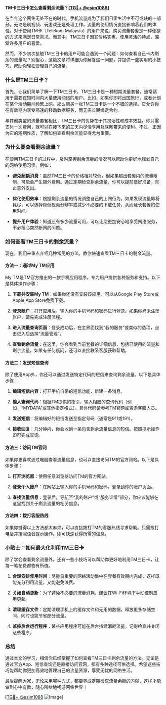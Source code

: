 **TM卡三日卡怎么查看剩余流量？[[TG💪+ @esim1088](https://t.me/s/esim1088)]**

在当今这个网络无处不在的时代，手机流量成为了我们日常生活中不可或缺的一部分。无论是刷视频、玩游戏还是处理工作，流量的使用情况直接影响着我们的体验。对于使用TM卡（Telekom Malaysia）的用户来说，购买流量套餐是一种便捷的方式来满足日常需求。而其中，TM三日卡因其价格实惠、使用灵活的特点，深受许多用户的喜爱。

然而，不少初次接触TM三日卡的用户可能会遇到一个问题：如何查看自己卡内剩余的流量呢？别担心，这篇文章将详细为你解答这一问题，并提供一些实用的小技巧，帮助你轻松管理自己的流量。

### **什么是TM三日卡？**

首先，让我们简单了解一下TM三日卡。TM三日卡是一种短期流量套餐，通常适用于需要在短时间内大量使用网络的用户。比如，如果你即将出国旅行，或者计划在某个活动期间频繁上网，那么购买一张TM三日卡是一个不错的选择。它允许你在有效期内享受高速的移动数据服务，而无需长期绑定合约。

与其他类型的流量套餐相比，TM三日卡的优势在于其灵活性和成本效益。你只需支付一次费用，就可以在接下来的三天内尽情享用互联网带来的便利。不过，正因为它的短期性质，了解如何查看剩余流量显得尤为重要。

### **为什么要查看剩余流量？**

在使用TM三日卡的过程中，及时掌握剩余流量的情况可以帮助你更好地规划自己的网络使用习惯。例如：

- **避免超额消费**：虽然TM三日卡的价格相对较低，但如果超出套餐内的流量限制，可能会产生额外费用。通过定期检查剩余流量，你可以提前做好准备，防止意外支出。
  
- **优化使用效率**：根据剩余流量的情况调整自己的上网行为。如果发现流量即将耗尽，可以选择降低视频分辨率或减少不必要的下载任务，从而延长套餐的使用时间。

- **提升用户体验**：知道还有多少流量可用，可以让您更加安心地享受网络服务，不必担心突然断网的问题。

### **如何查看TM三日卡的剩余流量？**

现在，我们来重点介绍几种常见的方法，教你快速查看TM三日卡的剩余流量。

#### **方法一：通过My TM应用**

My TM是TM官方推出的一款手机应用程序，专为用户提供各种服务和支持。以下是具体操作步骤：

1. **下载并安装My TM**：如果你还没有安装该应用，可以从Google Play Store或Apple App Store免费下载。
   
2. **登录账户**：打开应用后，输入你的手机号码和密码进行登录。如果你尚未注册账户，请先完成注册流程。

3. **进入流量查询页面**：登录成功后，在主界面找到“我的服务”或类似的选项，点击进入后选择“流量管理”。

4. **查看剩余流量**：在这里，你会看到当前套餐的详细信息，包括已使用的流量和剩余流量。如果有任何疑问，还可以直接联系客服获取帮助。

#### **方法二：发送短信查询**

除了使用App外，你还可以通过发送特定代码的短信来查询剩余流量。以下是具体步骤：

1. **编辑短信内容**：打开手机自带的短信功能，新建一条消息。
   
2. **输入查询代码**：根据TM提供的指引，输入相应的查询代码（例如，“MYDATA”或其他指定格式）。具体代码请参考TM官网或咨询客服人员。

3. **发送短信**：将编辑好的短信发送至指定号码（通常是911或191）。

4. **接收回复**：几分钟内，你会收到一条包含剩余流量信息的短信。按照提示操作即可完成查询。

#### **方法三：访问TM官网**

如果你更喜欢通过电脑查看流量信息，也可以直接访问TM的官方网站。以下是具体步骤：

1. **打开浏览器**：使用任意浏览器访问TM的官方网站。
   
2. **登录个人账户**：在网站上输入你的手机号码和密码，登录到你的账户页面。

3. **查找流量信息**：登录后，导航至“我的账户”或“服务详情”部分，你应该能够在这里找到关于剩余流量的相关信息。

#### **方法四：拨打客服热线**

如果你觉得以上方法都太麻烦，可以直接拨打TM的客服热线寻求帮助。只需拨打电话并按照语音提示操作，即可快速获得所需的信息。

### **小贴士：如何最大化利用TM三日卡**

除了学会查看剩余流量外，还有一些小技巧可以帮助你更好地利用TM三日卡，让每一笔花费都物有所值。

1. **合理安排使用时间**：尽量将重要的网络活动集中在套餐有效期内完成，这样既能充分利用流量，又能避免浪费。

2. **关闭自动更新**：为了避免不必要的流量消耗，建议在Wi-Fi环境下手动控制应用更新。

3. **清理缓存文件**：定期清理手机上的缓存文件和无用的数据，释放更多存储空间，同时也能节省部分流量。

4. **监控后台运行程序**：某些应用程序可能在后台持续消耗流量，记得检查并关闭这些程序。

### **总结**

通过本文的学习，相信你已经掌握了如何查看TM三日卡剩余流量的方法。无论是通过官方App、短信查询还是直接访问官网，都有多种途径可供选择。希望这些技巧能帮助你更加高效地管理自己的流量资源，享受无忧的网络生活。

最后提醒大家，无论采用哪种方式，都要养成定期检查流量余额的习惯，这样才能做到心中有数，随心所欲地畅游网络世界！

[[TG💪+ @esim1088](https://t.me/s/esim1088) ![Image](https://i.postimg.cc/4NQfJmqS/Snipaste-2025-05-13-00-14-12.png)]